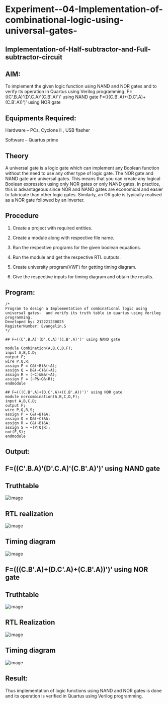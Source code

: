 # Experiment--04-Implementation-of-combinational-logic-using-universal-gates-
 ## Implementation-of-Half-subtractor-and-Full-subtractor-circuit
## AIM:
To implement the given logic function using NAND and NOR gates and to verify its operation in Quartus using Verilog programming.
F=((C'.B.A)'(D'.C.A)'(C.B'.A)')' using NAND gate
F=(((C.B'.A)+(D.C'.A)+(C.B'.A))')' using NOR gate


## Equipments Required:
Hardware – PCs, Cyclone II , USB flasher

Software – Quartus prime

## Theory
 A universal gate is a logic gate which can implement any Boolean function without the need to use any other type of logic gate. The NOR gate and NAND gate are universal gates. This means that you can create any logical Boolean expression using only NOR gates or only NAND gates. In practice, this is advantageous since NOR and NAND gates are economical and easier to fabricate than other logic gates. Similarly, an OR gate is typically realised as a NOR gate followed by an inverter.
 
 
 


## Procedure

1. Create a project with required entities.

2. Create a module along with respective file name.

3. Run the respective programs for the given boolean equations.

4. Run the module and get the respective RTL outputs.

5. Create university program(VWF) for getting timing diagram.

6. Give the respective inputs for timing diagram and obtain the results.





## Program:
```
/*
Program to design a Implementation of combinational logic using universal gates-  and verify its truth table in quartus using Verilog programming.
Developed by: 212221230025
RegisterNumber: Evangelin.S 
*/
```

```
## F=((C'.B.A)'(D'.C.A)'(C.B'.A)')' using NAND gate

module Combination(A,B,C,D,F);
input A,B,C,D;
output F;
wire P,Q,R;
assign P = C&(~B)&(~A);
assign Q = D&(~C)&(~A);
assign R = (~C)&B&(~A);
assign F = (~P&~Q&~R);
endmodule
```

```
## F=(((C.B'.A)+(D.C'.A)+(C.B'.A))')' using NOR gate
module norcombination(A,B,C,D,F);
input A,B,C,D;
output F;
wire P,Q,R,S;
assign P = C&(~B)&A;
assign Q = D&(~C)&A;
assign R = C&(~B)&A;
assign S = ~(P|Q|R);
not(F,S);
endmodule
```

## Output:
## F=((C'.B.A)'(D'.C.A)'(C.B'.A)')' using NAND gate
## Truthtable
![image](https://user-images.githubusercontent.com/94219798/167289038-a653c78c-c6ff-42c7-95d3-1ef95dd14bec.png)



##  RTL realization
![image](https://user-images.githubusercontent.com/94219798/167289040-0d3933c1-9157-42c7-b648-0c627ca11d27.png)


## Timing diagram 
![image](https://user-images.githubusercontent.com/94219798/167289046-1f20023e-aa37-4611-ba61-39d59a4afcf6.png)

## F=(((C.B'.A)+(D.C'.A)+(C.B'.A))')' using NOR gate
## Truthtable
![image](https://user-images.githubusercontent.com/94219798/167289066-fcdcf8c5-d04e-45b8-b072-e1c05f261a55.png)


## RTL Realization
![image](https://user-images.githubusercontent.com/94219798/167289082-a1e0b893-682d-4a55-9fd7-c5cab943895a.png)


## Timing diagram
![image](https://user-images.githubusercontent.com/94219798/167289096-bf4bd5b7-9e8d-489e-b86c-8890c9438fdd.png)


## Result:
 Thus implementation of logic functions using NAND and NOR gates is done and its operation is verified in Quartus using Verilog programming.
